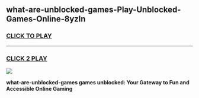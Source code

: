 
## what-are-unblocked-games-Play-Unblocked-Games-Online-8yzln
<h3>
<a href="https://premium76.site?title=what-are-unblocked-games&ref=25A">CLICK TO PLAY</a></h3>
<hr>

<h3>
<a href="https://premium76.site?title=what-are-unblocked-games&ref=25A">CLICK 2 PLAY</a>
  
</h3>

<a href="https://premium76.site?title=what-are-unblocked-games&ref=25A"><img src="https://clearcache.store/games.png"></a>


**what-are-unblocked-games games unblocked: Your Gateway to Fun and Accessible Online Gaming**

